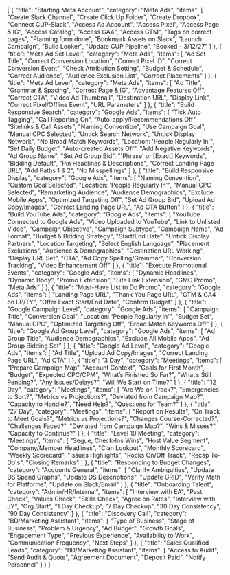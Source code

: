 [
    {
        "title": "Starting Meta Account",
        "category": "Meta Ads",
        "items": [
            "Create Slack Channel",
            "Create Click Up Folder",
            "Create Dropbox",
            "Connect CUP-Slack",
            "Access Ad Account",
            "Access Pixel",
            "Access Page & IG",
            "Access Catalog",
            "Access GA4",
            "Access GTM",
            "Tags on correct pages",
            "Planning form done",
            "Bookmark Assets on Slack",
            "Launch Campaign",
            "Build Looker",
            "Update CUP Pipeline",
            "Booked - 3/12/27"
        ]
    },
    {
        "title": "Meta Ad Set Level",
        "category": "Meta Ads",
        "items": [
            "Ad Set Title",
            "Correct Conversion Location",
            "Correct Pixel ID",
            "Correct Conversion Event",
            "Check Attribution Setting",
            "Budget & Schedule",
            "Correct Audience",
            "Audience Exclusion List",
            "Correct Placements"
        ]
    },
    {
        "title": "Meta Ad Level",
        "category": "Meta Ads",
        "items": [
            "Ad Title",
            "Grammar & Spacing",
            "Correct Page & IG",
            "Advantage Features Off",
            "Correct CTA",
            "Video Ad Thumbnail",
            "Destination URL",
            "Display Link",
            "Correct Pixel/Offline Event",
            "URL Parameters"
        ]
    },
    {
        "title": "Build Responsive Search",
        "category": "Google Ads",
        "items": [
            "Tick Auto Tagging",
            "Call Reporting On",
            "Auto-apply/Recommendations Off",
            "Sitelinks & Call Assets",
            "Naming Convention",
            "Use Campaign Goal",
            "Manual CPC Selected",
            "Untick Search Network",
            "Untick Display Network",
            "No Broad Match Keywords",
            "Location: 'People Regularly In'",
            "Set Daily Budget",
            "Auto-created Assets Off",
            "Add Negative Keywords",
            "Ad Group Name",
            "Set Ad Group Bid",
            "'Phrase' or [Exact] Keywords",
            "Bidding Default",
            "Pin Headlines & Descriptions",
            "Correct Landing Page URL",
            "Add Paths 1 & 2",
            "No Misspellings"
        ]
    },
    {
        "title": "Build Responsive Display",
        "category": "Google Ads",
        "items": [
            "Naming Convention",
            "Custom Goal Selected",
            "Location: 'People Regularly In'",
            "Manual CPC Selected",
            "Remarketing Audience",
            "Audience Demographics",
            "Exclude Mobile Apps",
            "Optimized Targeting Off",
            "Set Ad Group Bid",
            "Upload Ad Copy/Images",
            "Correct Landing Page URL",
            "Ad CTA Button"
        ]
    },
    {
        "title": "Build YouTube Ads",
        "category": "Google Ads",
        "items": [
            "YouTube Connected to Google Ads",
            "Video Uploaded to YouTube",
            "Link to Unlisted Video",
            "Campaign Objective",
            "Campaign Subtype",
            "Campaign Name",
            "Ad Format",
            "Budget & Bidding Strategy",
            "Start/End Date",
            "Untick Display Partners",
            "Location Targeting",
            "Select English Language",
            "Placement Exclusions",
            "Audience & Demographics",
            "Destination URL Working",
            "Display URL Set",
            "CTA",
            "Ad Copy Spelling/Grammar",
            "Conversion Tracking",
            "Video Enhancement Off"
        ]
    },
    {
        "title": "Execute Promotional Events",
        "category": "Google Ads",
        "items": [
            "Dynamic Headlines",
            "Dynamic Body",
            "Promo Extension",
            "Site Link Extension",
            "GMC Promo",
            "Meta Ads"
        ]
    },
    {
        "title": "Must-Have List to Do Promo",
        "category": "Google Ads",
        "items": [
            "Landing Page URL",
            "Thank You Page URL",
            "GTM & GA4 on LP/TY",
            "Offer Exact Start/End Date",
            "Confirm Budget"
        ]
    },
    {
        "title": "Google Campaign Level",
        "category": "Google Ads",
        "items": [
            "Campaign Title",
            "Conversion Goal",
            "Location: 'People Regularly In'",
            "Budget Set",
            "Manual CPC",
            "Optimized Targeting Off",
            "Broad Match Keywords Off"
        ]
    },
    {
        "title": "Google Ad Group Level",
        "category": "Google Ads",
        "items": [
            "Ad Group Title",
            "Audience Demographics",
            "Exclude All Mobile Apps",
            "Ad Group Bidding Set"
        ]
    },
    {
        "title": "Google Ad Level",
        "category": "Google Ads",
        "items": [
            "Ad Title",
            "Upload Ad Copy/Images",
            "Correct Landing Page URL",
            "Ad CTA"
        ]
    },
    {
        "title": "3 Day",
        "category": "Meetings",
        "items": [
            "Prepare Campaign Map",
            "Account Context",
            "Goals for First Month",
            "Budget",
            "Expected CPC/CPM",
            "What’s Finished So Far?",
            "What’s Still Pending?",
            "Any Issues/Delays?",
            "Will We Start on Time?"
        ]
    },
    {
        "title": "12 Day",
        "category": "Meetings",
        "items": [
            "Are We on Track?",
            "Emergencies to Sort?",
            "Metrics vs Projections?",
            "Deviated from Campaign Map?",
            "Capacity to Handle?",
            "Need Help?",
            "Questions for Team?"
        ]
    },
    {
        "title": "27 Day",
        "category": "Meetings",
        "items": [
            "Report on Results",
            "On Track to Meet Goals?",
            "Metrics vs Projections?",
            "Changes Course-Corrected?",
            "Challenges Faced?",
            "Deviated from Campaign Map?",
            "Wins & Misses?",
            "Capacity to Continue?"
        ]
    },
    {
        "title": "Level 10 Meeting",
        "category": "Meetings",
        "items": [
            "Segue, Check-Ins Wins",
            "Host Value Segment",
            "Company/Member Headlines",
            "Clan Lookout",
            "Monthly Scorecard",
            "Weekly Scorecard",
            "Issues Highlights",
            "Rocks On/Off Track",
            "Recap To-Do's",
            "Closing Remarks"
        ]
    },
    {
        "title": "Responding to Budget Changes",
        "category": "Accounts General",
        "items": [
            "Clarify Ambiguities",
            "Update DS Spend Graphs",
            "Update DS Descriptions",
            "Update GRID",
            "Verify Math for Platforms",
            "Update on Slack/Email"
        ]
    },
    {
        "title": "Onboarding Talent",
        "category": "Admin/HR/Internal",
        "items": [
            "Interview with EA",
            "Past Check",
            "Values Check",
            "Skills Check",
            "Agree on Rates",
            "Interview with JY",
            "Org Start",
            "1 Day Checkup",
            "7 Day Checkup",
            "30 Day Consistency",
            "90 Day Consistency"
        ]
    },
    {
        "title": "Discovery Call",
        "category": "BD/Marketing Assistant",
        "items": [
            "Type of Business",
            "Stage of Business",
            "Problem & Urgency",
            "Ad Budget",
            "Growth Goals",
            "Engagement Type",
            "Previous Experience",
            "Availability to Work",
            "Communication Frequency",
            "Next Steps"
        ]
    },
    {
        "title": "Sales Qualified Leads",
        "category": "BD/Marketing Assistant",
        "items": [
            "Access to Audit",
            "Send Audit & Quote",
            "Agreement Document",
            "Deposit Paid",
            "Notify Personnel"
        ]
    }
]
